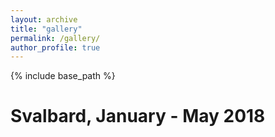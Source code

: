 ```yaml
---
layout: archive
title: "gallery"
permalink: /gallery/
author_profile: true
---
```


{% include base_path %}

Svalbard, January - May 2018
======

